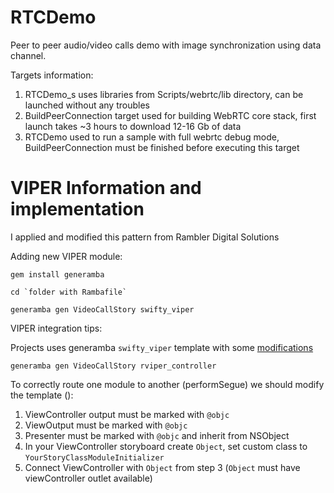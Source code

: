 # RTCDemo
Peer to peer audio/video calls demo with image synchronization using data channel.


Targets information:

1. RTCDemo_s uses libraries from Scripts/webrtc/lib directory, can be launched without any troubles
2. BuildPeerConnection target used for building WebRTC core stack, first launch takes ~3 hours to download 12-16 Gb of data
3. RTCDemo used to run a sample with full webrtc debug mode, BuildPeerConnection must be finished before executing this target

# VIPER Information and implementation

I applied and modified this pattern from Rambler Digital Solutions

Adding new VIPER module:

```Shell
gem install generamba

cd `folder with Rambafile`

generamba gen VideoCallStory swifty_viper
```

VIPER integration tips:

Projects uses generamba `swifty_viper` template with some [modifications]([https://github.com/rambler-digital-solutions/The-Book-of-VIPER/issues/21])


```Shell
generamba gen VideoCallStory rviper_controller
```

To correctly route one module to another (performSegue) we should modify the template ():

1. ViewController output must be marked with ```@objc``` 
2. ViewOutput must be marked with ```@objc``` 
2. Presenter must be marked with ```@objc``` and inherit from NSObject
3. In your ViewController storyboard create `Object`, set custom class to `YourStoryClassModuleInitializer`
4. Connect ViewController with `Object` from step 3 (`Object` must have viewController outlet available)